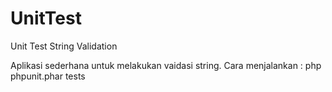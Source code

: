 # UnitTest
Unit Test String Validation

Aplikasi sederhana untuk melakukan vaidasi string. Cara menjalankan : php phpunit.phar tests
